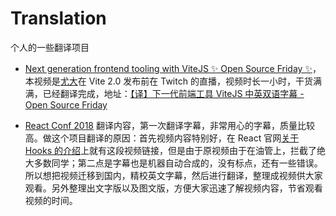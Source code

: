 # Translation

个人的一些翻译项目

- [Next generation frontend tooling with ViteJS ✨ Open Source Friday ✨](https://www.youtube.com/watch?v=UJypSr8IhKY)，本视频是[尤大](https://github.com/yyx990803)在 Vite 2.0 发布前在 Twitch 的直播，视频时长一小时，干货满满，已经翻译完成，地址：[【译】下一代前端工具 ViteJS 中英双语字幕 - Open Source Friday](https://www.bilibili.com/video/BV1kh411Q7WN#reply4235676719)

- [React Conf 2018](https://github.com/Ivocin/Traslation/tree/master/React%20Conf%202018) 翻译内容，第一次翻译字幕，非常用心的字幕，质量比较高。做这个项目翻译的原因：首先视频内容特别好，在 React 官网[关于 Hooks 的介绍](https://reactjs.org/docs/hooks-intro.html#video-introduction)上就有这段视频链接，但是由于原视频由于在油管上，拦截了绝大多数同学；第二点是字幕也是机器自动合成的，没有标点，还有一些错误。所以想把视频迁移到国内，精校英文字幕，然后进行翻译，整理成视频供大家观看。另外整理出文字版以及图文版，方便大家迅速了解视频内容，节省观看视频的时间。
